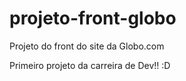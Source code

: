 # projeto-front-globo
Projeto do front do site da Globo.com

Primeiro projeto da carreira de Dev!! :D
